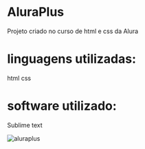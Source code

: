 # AluraPlus

Projeto criado no curso de html e css da Alura 

 # linguagens utilizadas:
 html
 css

# software utilizado:
 Sublime text


![aluraplus](https://github.com/sossego922/AluraPlus/assets/62663466/cde7ba8d-19d4-4f76-8778-39874eb3fa09)


